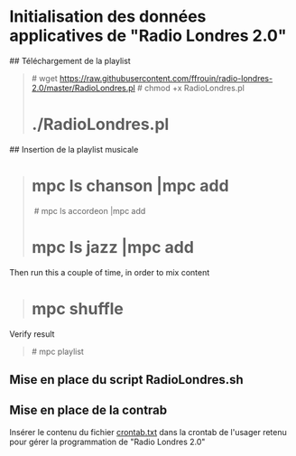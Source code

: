 # Initialisation des données applicatives de "Radio Londres 2.0"

## Téléchargement de la playlist

> # wget https://raw.githubusercontent.com/ffrouin/radio-londres-2.0/master/RadioLondres.pl
> # chmod +x RadioLondres.pl
> # ./RadioLondres.pl

## Insertion de la playlist musicale

> # mpc ls chanson |mpc add
> # mpc ls accordeon |mpc add
> # mpc ls jazz |mpc add

Then run this a couple of time, in order to mix content

> # mpc shuffle

Verify result

> # mpc playlist

## Mise en place du script RadioLondres.sh

## Mise en place de la contrab

Insérer le contenu du fichier [crontab.txt](https://raw.githubusercontent.com/ffrouin/radio-londres-2.0/master/crontab.txt) dans la crontab de l'usager retenu pour gérer la programmation de "Radio Londres 2.0"
